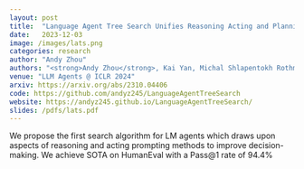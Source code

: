 ```yaml
---
layout: post
title:  "Language Agent Tree Search Unifies Reasoning Acting and Planning in Language Models"
date:   2023-12-03
image: /images/lats.png
categories: research
author: "Andy Zhou"
authors: "<strong>Andy Zhou</strong>, Kai Yan, Michal Shlapentokh Rothman, Haohan Wang, Yuxiong Wang"
venue: "LLM Agents @ ICLR 2024"
arxiv: https://arxiv.org/abs/2310.04406
code: https://github.com/andyz245/LanguageAgentTreeSearch
website: https://andyz245.github.io/LanguageAgentTreeSearch/
slides: /pdfs/lats.pdf
---
```

We propose the first search algorithm for LM agents which draws upon aspects of reasoning and acting prompting methods to improve decision-making. We achieve SOTA on HumanEval with a Pass@1 rate of 94.4%
